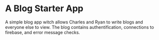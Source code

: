 # A Blog Starter App

A simple blog app witch allows Charles and Ryan to write blogs and everyone else to view.
The blog contains authentification, connections to firebase, and error message checks.
